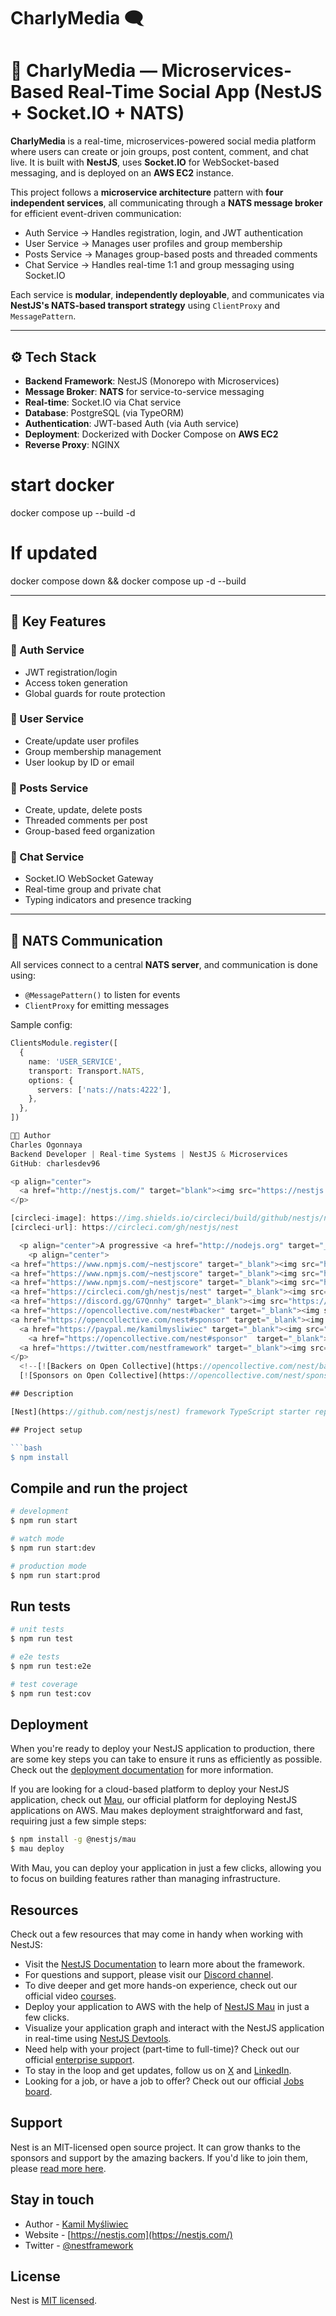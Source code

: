 # CharlyMedia 🗨️

# 🚀 CharlyMedia — Microservices-Based Real-Time Social App (NestJS + Socket.IO + NATS)

**CharlyMedia** is a real-time, microservices-powered social media platform where users can create or join groups, post content, comment, and chat live. It is built with **NestJS**, uses **Socket.IO** for WebSocket-based messaging, and is deployed on an **AWS EC2** instance.

This project follows a **microservice architecture** pattern with **four independent services**, all communicating through a **NATS message broker** for efficient event-driven communication:

- Auth Service → Handles registration, login, and JWT authentication
- User Service → Manages user profiles and group membership
- Posts Service → Manages group-based posts and threaded comments
- Chat Service → Handles real-time 1:1 and group messaging using Socket.IO

Each service is **modular**, **independently deployable**, and communicates via **NestJS's NATS-based transport strategy** using `ClientProxy` and `MessagePattern`.

---

## ⚙️ Tech Stack

- **Backend Framework**: NestJS (Monorepo with Microservices)
- **Message Broker**: **NATS** for service-to-service messaging
- **Real-time**: Socket.IO via Chat service
- **Database**: PostgreSQL (via TypeORM)
- **Authentication**: JWT-based Auth (via Auth service)
- **Deployment**: Dockerized with Docker Compose on **AWS EC2**
- **Reverse Proxy**: NGINX

# start docker

docker compose up --build -d

# If updated

docker compose down && docker compose up -d --build

---

## 📌 Key Features

### 🔐 Auth Service

- JWT registration/login
- Access token generation
- Global guards for route protection

### 👤 User Service

- Create/update user profiles
- Group membership management
- User lookup by ID or email

### 📝 Posts Service

- Create, update, delete posts
- Threaded comments per post
- Group-based feed organization

### 💬 Chat Service

- Socket.IO WebSocket Gateway
- Real-time group and private chat
- Typing indicators and presence tracking

---

## 🔗 NATS Communication

All services connect to a central **NATS server**, and communication is done using:

- `@MessagePattern()` to listen for events
- `ClientProxy` for emitting messages

Sample config:

````ts
ClientsModule.register([
  {
    name: 'USER_SERVICE',
    transport: Transport.NATS,
    options: {
      servers: ['nats://nats:4222'],
    },
  },
])

👨‍💻 Author
Charles Ogonnaya
Backend Developer | Real-time Systems | NestJS & Microservices
GitHub: charlesdev96

<p align="center">
  <a href="http://nestjs.com/" target="blank"><img src="https://nestjs.com/img/logo-small.svg" width="120" alt="Nest Logo" /></a>
</p>

[circleci-image]: https://img.shields.io/circleci/build/github/nestjs/nest/master?token=abc123def456
[circleci-url]: https://circleci.com/gh/nestjs/nest

  <p align="center">A progressive <a href="http://nodejs.org" target="_blank">Node.js</a> framework for building efficient and scalable server-side applications.</p>
    <p align="center">
<a href="https://www.npmjs.com/~nestjscore" target="_blank"><img src="https://img.shields.io/npm/v/@nestjs/core.svg" alt="NPM Version" /></a>
<a href="https://www.npmjs.com/~nestjscore" target="_blank"><img src="https://img.shields.io/npm/l/@nestjs/core.svg" alt="Package License" /></a>
<a href="https://www.npmjs.com/~nestjscore" target="_blank"><img src="https://img.shields.io/npm/dm/@nestjs/common.svg" alt="NPM Downloads" /></a>
<a href="https://circleci.com/gh/nestjs/nest" target="_blank"><img src="https://img.shields.io/circleci/build/github/nestjs/nest/master" alt="CircleCI" /></a>
<a href="https://discord.gg/G7Qnnhy" target="_blank"><img src="https://img.shields.io/badge/discord-online-brightgreen.svg" alt="Discord"/></a>
<a href="https://opencollective.com/nest#backer" target="_blank"><img src="https://opencollective.com/nest/backers/badge.svg" alt="Backers on Open Collective" /></a>
<a href="https://opencollective.com/nest#sponsor" target="_blank"><img src="https://opencollective.com/nest/sponsors/badge.svg" alt="Sponsors on Open Collective" /></a>
  <a href="https://paypal.me/kamilmysliwiec" target="_blank"><img src="https://img.shields.io/badge/Donate-PayPal-ff3f59.svg" alt="Donate us"/></a>
    <a href="https://opencollective.com/nest#sponsor"  target="_blank"><img src="https://img.shields.io/badge/Support%20us-Open%20Collective-41B883.svg" alt="Support us"></a>
  <a href="https://twitter.com/nestframework" target="_blank"><img src="https://img.shields.io/twitter/follow/nestframework.svg?style=social&label=Follow" alt="Follow us on Twitter"></a>
</p>
  <!--[![Backers on Open Collective](https://opencollective.com/nest/backers/badge.svg)](https://opencollective.com/nest#backer)
  [![Sponsors on Open Collective](https://opencollective.com/nest/sponsors/badge.svg)](https://opencollective.com/nest#sponsor)-->

## Description

[Nest](https://github.com/nestjs/nest) framework TypeScript starter repository.

## Project setup

```bash
$ npm install
````

## Compile and run the project

```bash
# development
$ npm run start

# watch mode
$ npm run start:dev

# production mode
$ npm run start:prod
```

## Run tests

```bash
# unit tests
$ npm run test

# e2e tests
$ npm run test:e2e

# test coverage
$ npm run test:cov
```

## Deployment

When you're ready to deploy your NestJS application to production, there are some key steps you can take to ensure it runs as efficiently as possible. Check out the [deployment documentation](https://docs.nestjs.com/deployment) for more information.

If you are looking for a cloud-based platform to deploy your NestJS application, check out [Mau](https://mau.nestjs.com), our official platform for deploying NestJS applications on AWS. Mau makes deployment straightforward and fast, requiring just a few simple steps:

```bash
$ npm install -g @nestjs/mau
$ mau deploy
```

With Mau, you can deploy your application in just a few clicks, allowing you to focus on building features rather than managing infrastructure.

## Resources

Check out a few resources that may come in handy when working with NestJS:

- Visit the [NestJS Documentation](https://docs.nestjs.com) to learn more about the framework.
- For questions and support, please visit our [Discord channel](https://discord.gg/G7Qnnhy).
- To dive deeper and get more hands-on experience, check out our official video [courses](https://courses.nestjs.com/).
- Deploy your application to AWS with the help of [NestJS Mau](https://mau.nestjs.com) in just a few clicks.
- Visualize your application graph and interact with the NestJS application in real-time using [NestJS Devtools](https://devtools.nestjs.com).
- Need help with your project (part-time to full-time)? Check out our official [enterprise support](https://enterprise.nestjs.com).
- To stay in the loop and get updates, follow us on [X](https://x.com/nestframework) and [LinkedIn](https://linkedin.com/company/nestjs).
- Looking for a job, or have a job to offer? Check out our official [Jobs board](https://jobs.nestjs.com).

## Support

Nest is an MIT-licensed open source project. It can grow thanks to the sponsors and support by the amazing backers. If you'd like to join them, please [read more here](https://docs.nestjs.com/support).

## Stay in touch

- Author - [Kamil Myśliwiec](https://twitter.com/kammysliwiec)
- Website - [https://nestjs.com](https://nestjs.com/)
- Twitter - [@nestframework](https://twitter.com/nestframework)

## License

Nest is [MIT licensed](https://github.com/nestjs/nest/blob/master/LICENSE).
